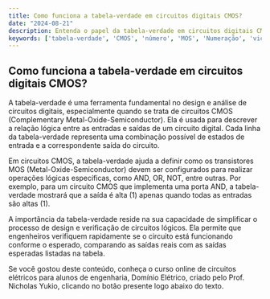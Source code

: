 ```yaml
---
title: Como funciona a tabela-verdade em circuitos digitais CMOS?
date: "2024-08-21"
description: Entenda o papel da tabela-verdade em circuitos digitais CMOS e sua importância no design de circuitos lógicos.
keywords: ['tabela-verdade', 'CMOS', 'número', 'MOS', 'Numeração', 'vice-versa', 'Circuito']
---
```


## Como funciona a tabela-verdade em circuitos digitais CMOS?

A tabela-verdade é uma ferramenta fundamental no design e análise de circuitos digitais, especialmente quando se trata de circuitos CMOS (Complementary Metal-Oxide-Semiconductor). Ela é usada para descrever a relação lógica entre as entradas e saídas de um circuito digital. Cada linha da tabela-verdade representa uma combinação possível de estados de entrada e a correspondente saída do circuito.

Em circuitos CMOS, a tabela-verdade ajuda a definir como os transistores MOS (Metal-Oxide-Semiconductor) devem ser configurados para realizar operações lógicas específicas, como AND, OR, NOT, entre outras. Por exemplo, para um circuito CMOS que implementa uma porta AND, a tabela-verdade mostrará que a saída é alta (1) apenas quando todas as entradas são altas (1).

A importância da tabela-verdade reside na sua capacidade de simplificar o processo de design e verificação de circuitos lógicos. Ela permite que engenheiros verifiquem rapidamente se o circuito está funcionando conforme o esperado, comparando as saídas reais com as saídas esperadas listadas na tabela.

Se você gostou deste conteúdo, conheça o curso online de circuitos elétricos para alunos de engenharia, Domínio Elétrico, criado pelo Prof. Nicholas Yukio, clicando no botão presente logo abaixo do texto.